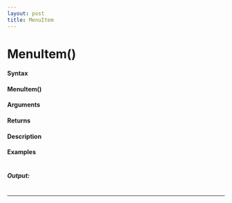 ```yaml
---
layout: post
title: MenuItem
---
```


# MenuItem()


#### Syntax

#### MenuItem()

#### Arguments

#### Returns

#### Description

#### Examples

```

```

##### Output:

```

```

---
